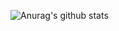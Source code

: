 ![Anurag's github stats](https://github-readme-stats.vercel.app/api?username=xisigui&show_icons=true&theme=dracula)

